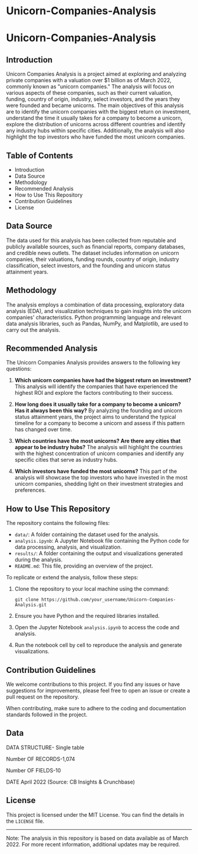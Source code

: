 # Unicorn-Companies-Analysis
# Unicorn-Companies-Analysis

## Introduction

Unicorn Companies Analysis is a project aimed at exploring and analyzing private companies with a valuation over $1 billion as of March 2022, commonly known as "unicorn companies." The analysis will focus on various aspects of these companies, such as their current valuation, funding, country of origin, industry, select investors, and the years they were founded and became unicorns. The main objectives of this analysis are to identify the unicorn companies with the biggest return on investment, understand the time it usually takes for a company to become a unicorn, explore the distribution of unicorns across different countries and identify any industry hubs within specific cities. Additionally, the analysis will also highlight the top investors who have funded the most unicorn companies.

## Table of Contents

- Introduction
- Data Source
- Methodology
- Recommended Analysis
- How to Use This Repository
- Contribution Guidelines
- License

## Data Source

The data used for this analysis has been collected from reputable and publicly available sources, such as financial reports, company databases, and credible news outlets. The dataset includes information on unicorn companies, their valuations, funding rounds, country of origin, industry classification, select investors, and the founding and unicorn status attainment years.

## Methodology

The analysis employs a combination of data processing, exploratory data analysis (EDA), and visualization techniques to gain insights into the unicorn companies' characteristics. Python programming language and relevant data analysis libraries, such as Pandas, NumPy, and Matplotlib, are used to carry out the analysis.

## Recommended Analysis

The Unicorn Companies Analysis provides answers to the following key questions:

1. **Which unicorn companies have had the biggest return on investment?**
   This analysis will identify the companies that have experienced the highest ROI and explore the factors contributing to their success.

2. **How long does it usually take for a company to become a unicorn? Has it always been this way?**
   By analyzing the founding and unicorn status attainment years, the project aims to understand the typical timeline for a company to become a unicorn and assess if this pattern has changed over time.

3. **Which countries have the most unicorns? Are there any cities that appear to be industry hubs?**
   The analysis will highlight the countries with the highest concentration of unicorn companies and identify any specific cities that serve as industry hubs.

4. **Which investors have funded the most unicorns?**
   This part of the analysis will showcase the top investors who have invested in the most unicorn companies, shedding light on their investment strategies and preferences.

## How to Use This Repository

The repository contains the following files:

- `data/`: A folder containing the dataset used for the analysis.
- `analysis.ipynb`: A Jupyter Notebook file containing the Python code for data processing, analysis, and visualization.
- `results/`: A folder containing the output and visualizations generated during the analysis.
- `README.md`: This file, providing an overview of the project.

To replicate or extend the analysis, follow these steps:

1. Clone the repository to your local machine using the command:
   ```
   git clone https://github.com/your_username/Unicorn-Companies-Analysis.git
   ```
   
2. Ensure you have Python and the required libraries installed.

3. Open the Jupyter Notebook `analysis.ipynb` to access the code and analysis.

4. Run the notebook cell by cell to reproduce the analysis and generate visualizations.

## Contribution Guidelines

We welcome contributions to this project. If you find any issues or have suggestions for improvements, please feel free to open an issue or create a pull request on the repository.

When contributing, make sure to adhere to the coding and documentation standards followed in the project.

## Data
DATA STRUCTURE- Single table

Number OF RECORDS-1,074

Number OF FIELDS-10

DATE April 2022
(Source: CB Insights & Crunchbase)

## License

This project is licensed under the MIT License. You can find the details in the `LICENSE` file.

---
Note: The analysis in this repository is based on data available as of March 2022. For more recent information, additional updates may be required.
